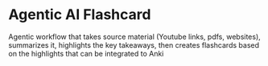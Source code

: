 # Agentic AI Flashcard

Agentic workflow that takes source material (Youtube links, pdfs, websites), summarizes it, highlights the key takeaways, then creates flashcards based on the highlights that can be integrated to Anki
